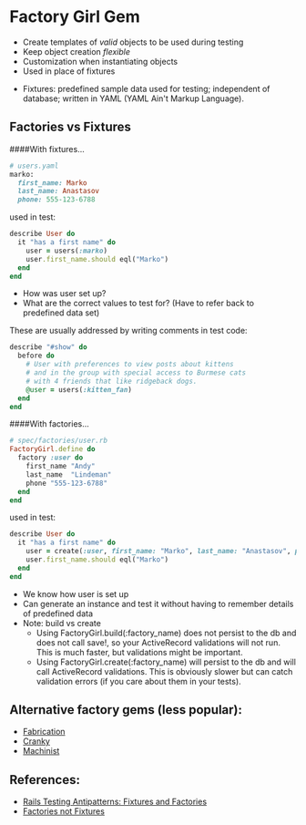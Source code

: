 # Factory Girl Gem
- Create templates of _valid_ objects to be used during testing
- Keep object creation _flexible_
- Customization when instantiating objects
- Used in place of fixtures

* Fixtures: predefined sample data used for testing; 
            independent of database; 
            written in YAML (YAML Ain't Markup Language).


## Factories vs Fixtures

####With fixtures...
```ruby
# users.yaml
marko:
  first_name: Marko
  last_name: Anastasov
  phone: 555-123-6788
```
used in test:
```ruby
describe User do
  it "has a first name" do
    user = users(:marko)
    user.first_name.should eql("Marko")
  end
end
```
- How was user set up?
- What are the correct values to test for? (Have to refer back to predefined data set)

These are usually addressed by writing comments in test code:
```ruby
describe "#show" do
  before do
    # User with preferences to view posts about kittens
    # and in the group with special access to Burmese cats
    # with 4 friends that like ridgeback dogs.
    @user = users(:kitten_fan)
  end
end
```

####With factories...
```ruby
# spec/factories/user.rb
FactoryGirl.define do
  factory :user do
    first_name "Andy"
    last_name  "Lindeman"
    phone "555-123-6788"
  end
end
```
used in test:
```ruby
describe User do
  it "has a first name" do
    user = create(:user, first_name: "Marko", last_name: "Anastasov", phone: "555-123-6788")
    user.first_name.should eql("Marko")
  end
end
```
- We know how user is set up
- Can generate an instance and test it without having to remember details of predefined data
- Note: build vs create
    + Using FactoryGirl.build(:factory_name) does not persist to the db and does not call save!, so your ActiveRecord validations will not run. This is much faster, but validations might be important.
    + Using FactoryGirl.create(:factory_name) will persist to the db and will call ActiveRecord validations. This is obviously slower but can catch validation errors (if you care about them in your tests).



## Alternative factory gems (less popular):
- [Fabrication](https://github.com/paulelliott/fabrication)
- [Cranky](https://github.com/ginty/cranky)
- [Machinist](https://github.com/notahat/machinist)


## References:
- [Rails Testing Antipatterns: Fixtures and Factories](https://semaphoreci.com/blog/2014/01/14/rails-testing-antipatterns-fixtures-and-factories.html)
- [Factories not Fixtures](http://railscasts.com/episodes/158-factories-not-fixtures-revised)